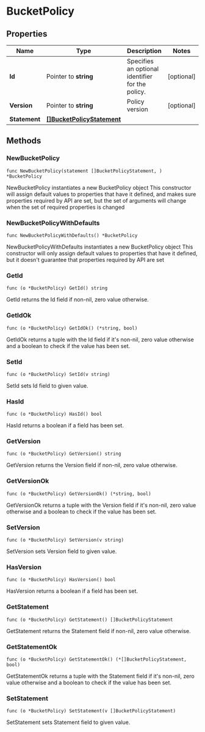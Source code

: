 # BucketPolicy

## Properties

|Name | Type | Description | Notes|
|------------ | ------------- | ------------- | -------------|
|**Id** | Pointer to **string** | Specifies an optional identifier for the policy. | [optional] |
|**Version** | Pointer to **string** | Policy version | [optional] |
|**Statement** | [**[]BucketPolicyStatement**](BucketPolicyStatement.md) |  | |

## Methods

### NewBucketPolicy

`func NewBucketPolicy(statement []BucketPolicyStatement, ) *BucketPolicy`

NewBucketPolicy instantiates a new BucketPolicy object
This constructor will assign default values to properties that have it defined,
and makes sure properties required by API are set, but the set of arguments
will change when the set of required properties is changed

### NewBucketPolicyWithDefaults

`func NewBucketPolicyWithDefaults() *BucketPolicy`

NewBucketPolicyWithDefaults instantiates a new BucketPolicy object
This constructor will only assign default values to properties that have it defined,
but it doesn't guarantee that properties required by API are set

### GetId

`func (o *BucketPolicy) GetId() string`

GetId returns the Id field if non-nil, zero value otherwise.

### GetIdOk

`func (o *BucketPolicy) GetIdOk() (*string, bool)`

GetIdOk returns a tuple with the Id field if it's non-nil, zero value otherwise
and a boolean to check if the value has been set.

### SetId

`func (o *BucketPolicy) SetId(v string)`

SetId sets Id field to given value.

### HasId

`func (o *BucketPolicy) HasId() bool`

HasId returns a boolean if a field has been set.

### GetVersion

`func (o *BucketPolicy) GetVersion() string`

GetVersion returns the Version field if non-nil, zero value otherwise.

### GetVersionOk

`func (o *BucketPolicy) GetVersionOk() (*string, bool)`

GetVersionOk returns a tuple with the Version field if it's non-nil, zero value otherwise
and a boolean to check if the value has been set.

### SetVersion

`func (o *BucketPolicy) SetVersion(v string)`

SetVersion sets Version field to given value.

### HasVersion

`func (o *BucketPolicy) HasVersion() bool`

HasVersion returns a boolean if a field has been set.

### GetStatement

`func (o *BucketPolicy) GetStatement() []BucketPolicyStatement`

GetStatement returns the Statement field if non-nil, zero value otherwise.

### GetStatementOk

`func (o *BucketPolicy) GetStatementOk() (*[]BucketPolicyStatement, bool)`

GetStatementOk returns a tuple with the Statement field if it's non-nil, zero value otherwise
and a boolean to check if the value has been set.

### SetStatement

`func (o *BucketPolicy) SetStatement(v []BucketPolicyStatement)`

SetStatement sets Statement field to given value.




